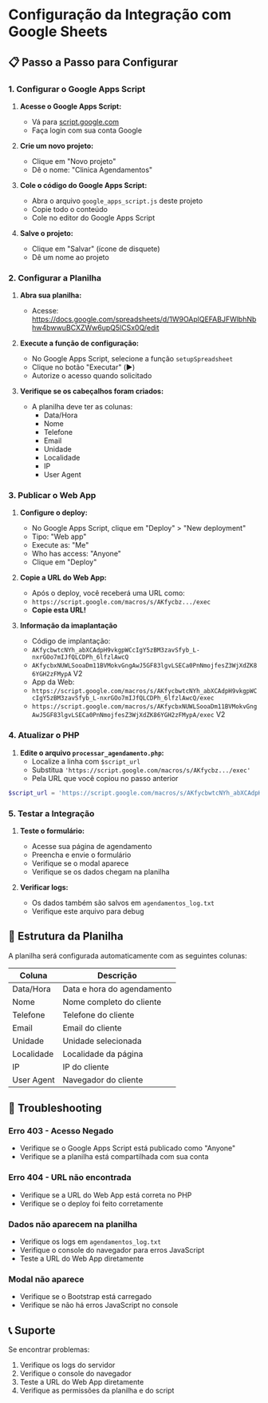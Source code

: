 # Configuração da Integração com Google Sheets

## 📋 Passo a Passo para Configurar

### 1. Configurar o Google Apps Script

1. **Acesse o Google Apps Script:**
   - Vá para [script.google.com](https://script.google.com)
   - Faça login com sua conta Google

2. **Crie um novo projeto:**
   - Clique em "Novo projeto"
   - Dê o nome: "Clinica Agendamentos"

3. **Cole o código do Google Apps Script:**
   - Abra o arquivo `google_apps_script.js` deste projeto
   - Copie todo o conteúdo
   - Cole no editor do Google Apps Script

4. **Salve o projeto:**
   - Clique em "Salvar" (ícone de disquete)
   - Dê um nome ao projeto

### 2. Configurar a Planilha

1. **Abra sua planilha:**
   - Acesse: https://docs.google.com/spreadsheets/d/1W9OAplQEFABJFWlbhNbhw4bwwuBCXZWw6upQ5lCSx0Q/edit

2. **Execute a função de configuração:**
   - No Google Apps Script, selecione a função `setupSpreadsheet`
   - Clique no botão "Executar" (▶️)
   - Autorize o acesso quando solicitado

3. **Verifique se os cabeçalhos foram criados:**
   - A planilha deve ter as colunas:
     - Data/Hora
     - Nome
     - Telefone
     - Email
     - Unidade
     - Localidade
     - IP
     - User Agent

### 3. Publicar o Web App

1. **Configure o deploy:**
   - No Google Apps Script, clique em "Deploy" > "New deployment"
   - Tipo: "Web app"
   - Execute as: "Me"
   - Who has access: "Anyone"
   - Clique em "Deploy"

2. **Copie a URL do Web App:**
   - Após o deploy, você receberá uma URL como:
   - `https://script.google.com/macros/s/AKfycbz.../exec`
   - **Copie esta URL!**

3. **Informação da imaplantação**
    - Código de implantação:
    - `AKfycbwtcNYh_abXCAdpH9vkgpWCcIgY5zBM3zavSfyb_L-nxrGOo7mIJfQLCDPh_6lfzlAwcQ`
    - `AKfycbxNUWLSooaDm11BVMokvGngAwJ5GF83lgvLSECa0PnNmojfesZ3WjXdZK86YGH2zFMypA` V2
    - App da Web:
    - `https://script.google.com/macros/s/AKfycbwtcNYh_abXCAdpH9vkgpWCcIgY5zBM3zavSfyb_L-nxrGOo7mIJfQLCDPh_6lfzlAwcQ/exec`
    - `https://script.google.com/macros/s/AKfycbxNUWLSooaDm11BVMokvGngAwJ5GF83lgvLSECa0PnNmojfesZ3WjXdZK86YGH2zFMypA/exec` V2

### 4. Atualizar o PHP

1. **Edite o arquivo `processar_agendamento.php`:**
   - Localize a linha com `$script_url`
   - Substitua `'https://script.google.com/macros/s/AKfycbz.../exec'`
   - Pela URL que você copiou no passo anterior

```php
$script_url = 'https://script.google.com/macros/s/AKfycbwtcNYh_abXCAdpH9vkgpWCcIgY5zBM3zavSfyb_L-nxrGOo7mIJfQLCDPh_6lfzlAwcQ/exec';
```

### 5. Testar a Integração

1. **Teste o formulário:**
   - Acesse sua página de agendamento
   - Preencha e envie o formulário
   - Verifique se o modal aparece
   - Verifique se os dados chegam na planilha

2. **Verificar logs:**
   - Os dados também são salvos em `agendamentos_log.txt`
   - Verifique este arquivo para debug

## 🔧 Estrutura da Planilha

A planilha será configurada automaticamente com as seguintes colunas:

| Coluna | Descrição |
|--------|-----------|
| Data/Hora | Data e hora do agendamento |
| Nome | Nome completo do cliente |
| Telefone | Telefone do cliente |
| Email | Email do cliente |
| Unidade | Unidade selecionada |
| Localidade | Localidade da página |
| IP | IP do cliente |
| User Agent | Navegador do cliente |

## 🚨 Troubleshooting

### Erro 403 - Acesso Negado
- Verifique se o Google Apps Script está publicado como "Anyone"
- Verifique se a planilha está compartilhada com sua conta

### Erro 404 - URL não encontrada
- Verifique se a URL do Web App está correta no PHP
- Verifique se o deploy foi feito corretamente

### Dados não aparecem na planilha
- Verifique os logs em `agendamentos_log.txt`
- Verifique o console do navegador para erros JavaScript
- Teste a URL do Web App diretamente

### Modal não aparece
- Verifique se o Bootstrap está carregado
- Verifique se não há erros JavaScript no console

## 📞 Suporte

Se encontrar problemas:
1. Verifique os logs do servidor
2. Verifique o console do navegador
3. Teste a URL do Web App diretamente
4. Verifique as permissões da planilha e do script 